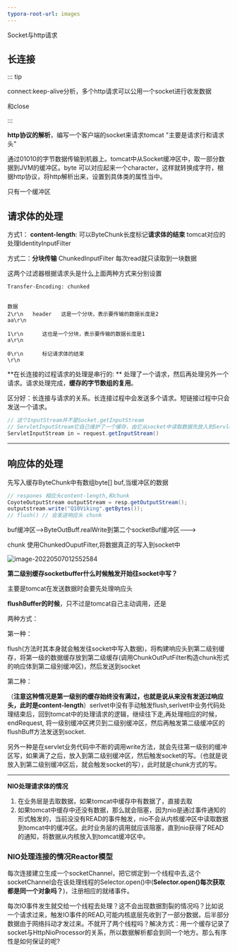 ```yaml
---
typora-root-url: images
---
```


Socket与http请求

## 长连接

::: tip

connect:keep-alive分析，多个http请求可以公用一个socket进行收发数据

和close

:::



**http协议的解析**，编写一个客户端的socket来请求tomcat  "主要是请求行和请求头"

通过01010的字节数据传输到机器上。tomcat中从Socket缓冲区中，取一部分数据到JVM的缓冲区。byte 可以对应起来一个character，这样就转换成字符，根据http协议，将http解析出来，设置到具体类的属性当中。

只有一个缓冲区



## 请求体的处理

方式1： **content-length**:   可以ByteChunk长度标记**请求体的结束** tomcat对应的处理IdentityInputFilter

方式二：**分块传输** ChunkedInputFilter 每次read就只读取到一块数据

这两个过滤器根据请求头是什么上面两种方式来分别设置

```
Transfer-Encoding: chunked


数据
2\r\n   header   这是一个分块，表示要传输的数据长度是2   
aa\r\n

1\r\n      这也是一个分块，表示要传输的数据长度是1
a\r\n

0\r\n      标记请求体的结束
\r\n
```

**在长连接的过程请求的处理是串行的: ** 处理了一个请求，然后再处理另外一个请求。请求处理完成，**缓存的字节数组的复用**。

区分好：长连接与请求的关系。长连接过程中会发送多个请求。短链接过程中只会发送一个请求。

```java
// 这个InputStream并不是Socket.getInputStream
// ServletInputStream它自己维护了一个缓存，由它从socket中读取数据先放入到ServletInputStream中维护的缓冲区中
ServletInputStream in = request.getInputStream()
```

-----------

## 响应体的处理

先写入缓存ByteChunk中有数组byte[] buf,当缓冲区的数据

```java
// respones 相应头content-length,和chunk
CoyoteOutputStream outputStream = resp.getOutputStream();
outputstream.write("Q10Viking".getBytes());
// flush() // 会发送响应头 chunk
```

buf缓冲区-->ByteOutBuff.realWrite到第二个socketBuf缓冲区--->

chunk 使用ChunkedOuputFilter,将数据真正的写入到socket中

![image-20220507012552584](/image-20220507012552584.png)

**第二级别缓存socketbuffer什么时候触发开始往socket中写？**

主要是tomcat在发送数据时会要先处理响应头

**flushBuffer的时候**，只不过是tomcat自己主动调用，还是

两种方式：

第一种：

flush(方法时其本身就会触发往socket中写入数据)，将构建响应头到第二级别缓存，将第一级的数据缓存放到第二级缓存(调用ChunkOutPutFilter构造chunk形式的响应体到第二级别缓冲区)，然后发送到socket



第二种：



（**注意这种情况是第一级别的缓存始终没有满过，也就是说从来没有发送过响应头，此时是content-length**）serlvet中没有手动触发flush,serlvet中业务代码处理结束后，回到tomcat中的处理请求的逻辑，继续往下走,再处理相应的时候，endRequest, 将一级别缓冲区拷贝到二级别缓冲区，然后再触发第二级缓冲区的flushBuff方法发送到socket.



另外一种是在servlet业务代码中不断的调用write方法，就会先往第一级别的缓冲区写，如果满了之后，放入到第二级别缓冲区，然后触发socket的写。（也就是说放入到第二级别缓冲区后，就会触发socket的写），此时就是chunk方式的写。



----------

**NIO处理请求体的情况**

1. 在业务层是去取数据，如果tomcat中缓存中有数据了，直接去取
2. 如果tomcat中缓存中还没有数据，那么就会阻塞，因为nio是通过事件通知的形式触发的，当前没没有READ的事件触发，nio不会从内核缓冲区中读取数据到tomcat中的缓冲区。此时业务层的调用就应该阻塞，直到nio获得了READ的通知，将数据从内核放入到tomcat缓冲区中。

### NIO处理连接的情况Reactor模型

每次连接建立生成一个socketChannel，把它绑定到一个线程中去,这个socketChannel会在该处理线程的Selector.open()中(**Selector.open()每次获取都是同一个对象吗？**)，注册相应的就绪事件。

每次IO事件发生就交给一个线程去处理？这不会出现数据割裂的情况吗？比如说一个请求过来，触发IO事件的READ,可能内核底层先收到了一部分数据，后半部分数据由于网络抖动才发过来。不就开了两个线程吗？解决方式：用一个缓存记录了socket与HttpNioProcessor的关系，所以数据解析都会到同一个地方。那么有序性是如何保证的呢?
